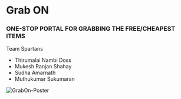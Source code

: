 # Grab ON 
### ONE-STOP PORTAL FOR GRABBING THE FREE/CHEAPEST ITEMS

Team Spartans
* Thirumalai Nambi Doss
* Mukesh Ranjan Shahay
* Sudha Amarnath
* Muthukumar Sukumaran

![GrabOn-Poster](https://user-images.githubusercontent.com/34608166/86309501-c6231100-bbd0-11ea-8fa9-2798353ae720.png)
